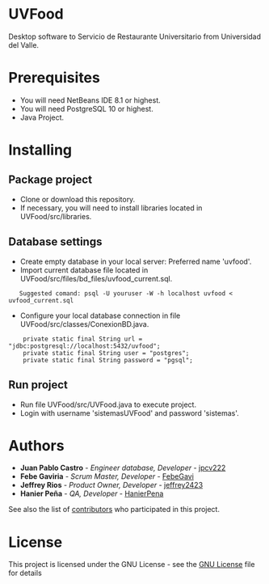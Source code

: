 # UVFood
Desktop software to Servicio de Restaurante Universitario from Universidad del Valle. 
# Prerequisites
- You will need NetBeans IDE 8.1 or highest.
- You will need PostgreSQL 10 or highest.
- Java Project.
# Installing
## Package project
- Clone or download this repository. 
- If necessary, you will need to install libraries located in UVFood/src/libraries.
## Database settings
- Create empty database in your local server: Preferred name 'uvfood'.
- Import current database file located in UVFood/src/files/bd_files/uvfood_current.sql.
```
   Suggested comand: psql -U youruser -W -h localhost uvfood < uvfood_current.sql
```
- Configure your local database connection in  file UVFood/src/classes/ConexionBD.java. 
```
    private static final String url = "jdbc:postgresql://localhost:5432/uvfood";
    private static final String user = "postgres";
    private static final String password = "pgsql";
```
## Run project
- Run file UVFood/src/UVFood.java to execute project.
- Login with username 'sistemasUVFood' and password 'sistemas'.
# Authors

* **Juan Pablo Castro** - *Engineer database, Developer* - [jpcv222](https://github.com/jpcv222)
* **Febe Gaviria**      - *Scrum Master, Developer* - [FebeGavi](https://github.com/FebeGavi)
* **Jeffrey Rios**      - *Product Owner, Developer* - [jeffrey2423](https://github.com/jeffrey2423)
* **Hanier Peña**       - *QA, Developer* - [HanierPena](https://github.com/HanierPena)

See also the list of [contributors](https://github.com/jpcv222/UVFood/contributors) who participated in this project.

# License

This project is licensed under the GNU License - see the [GNU License](https://www.gnu.org/licenses/licenses.es.html) file for details
